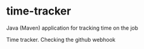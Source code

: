 # time-tracker
Java (Maven) application for tracking time on the job

Time tracker.
Checking the github webhook 
